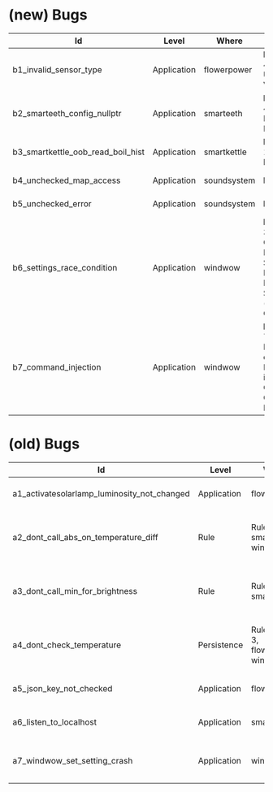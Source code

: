 (new) Bugs
===

| Id                     | Level       | Where       | Type                                  | Description                                                            |
|------------------------|-------------|-------------|---------------------------------------|------------------------------------------------------------------------|
| b1_invalid_sensor_type                  | Application | flowerpower | **Real**, CWE-457: Use of Uninitialized Variable | sensorNameMap[sensorTypeID] is accessed without checking for existence |
| b2_smarteeth_config_nullptr             | Application | smarteeth   | **Injected**, CWE-476: NULL Pointer Dereference  | currentConfig is not checked to be non-null |
| b3_smartkettle_oob_read_boil_hist       | Application | smartkettle | **Real**, CWE-125: Out-of-bounds Read | boilHistory[size - 1] is accessed without checking if size == 0 |
| b4_unchecked_map_access | Application | soundsystem | **Injected** | Song IDs are not validated for existence when subscribing |
| b5_unchecked_error | Application | soundsystem | **Injected** | getReqBodyInto() call is not checked for errors |
| b6_settings_race_condition | Application | windwow | **Injected**, CWE-362: Concurrent Execution using Shared Resource with Improper Synchronization ('Race Condition') | no locking in setSettingsJSON() in a threaded envionment |
| b7_command_injection | Application | windwow | **Injected**, CWE-78: Improper Neutralization of Special Elements used in an OS Command ('OS Command Injection') | Command injection via MQTT client call |

(old) Bugs
===

| Id                                          | Level       | Where                               | Type                                                                   | Description                                                                                                                                                         |
|---------------------------------------------|-------------|-------------------------------------|------------------------------------------------------------------------|---------------------------------------------------------------------------------------------------------------------------------------------------------------------|
| a1_activatesolarlamp_luminosity_not_changed | Application | flowerpower                         | **Real**, programming error                                            | activateSolarLamp does not change luminosity                                                                                                                        |
| a2_dont_call_abs_on_temperature_diff        | Rule        | Rule 5, smartkettle, windwow        | **Real**, CWE-1284: Improper Validation of Specified Quantity in Input | SmartKettle’s temperature decreases for WindWow’s temperatures under 0 degrees celsius instead of increasing                                                        |
| a3_dont_call_min_for_brightness             | Rule        | Rule 4, smarttv                     | **Real**, CWE-1284: Improper Validation of Specified Quantity in Input | TV brightness should be set to a maximum of 10, but the value is not validated by the app                                                                           |
| a4_dont_check_temperature                   | Persistence | Rules 2 and 3, flowerpower, windwow | **Real**, business logic error                                         | Rule 2 will reduce the window’s luminosity if the temperature is over 30 degrees, then Rule 3 will unnecessarily turn on the lamp because the luminosity is too low |
| a5_json_key_not_checked                     | Application | flowerpower                         | **Real**, CWE-476: NULL Pointer Dereference                            | Does not check for optional key existence in JSON object on PUT /settings                                                                                           |
| a6_listen_to_localhost                      | Application | smarteeth                           | **Real**, misconfiguration                                             | Smarteeth: “localhost” set as the hostname of the listening server thus refusing outside connections                                                                |
| a7_windwow_set_setting_crash                | Application | windwow                             | **Injected**, CWE-824: Access of Uninitialized Pointer                 | Windwow crashes when trying to set luminosity to 25 and curtains are closed on GET /settings/{settingName}/{settingValue}                                           |
